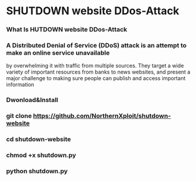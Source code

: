 # SHUTDOWN website DDos-Attack 
### What Is HUTDOWN website DDos-Attack

### A Distributed Denial of Service (DDoS) attack is an attempt to make an online service unavailable 
by overwhelming it with traffic from multiple sources. They target a wide variety of important resources
from banks to news websites, and present a major challenge to making sure people can publish and access important information

### Dwonload&Install

### git clone https://github.com/NorthernXploit/shutdown-website

### cd shutdown-website

### chmod +x shutdown.py

### python shutdown.py




